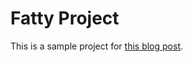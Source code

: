 # Fatty Project

This is a sample project for [this blog post](https://medium.com/@jondot/a-story-of-a-fat-go-binary-20edc6549b97#.bzaq4nol0).
